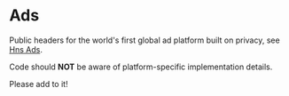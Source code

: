 # Ads

Public headers for the world's first global ad platform built on privacy, see [Hns Ads](https://hns.com/hns-ads-launch/).

Code should **NOT** be aware of platform-specific implementation details.

Please add to it!
